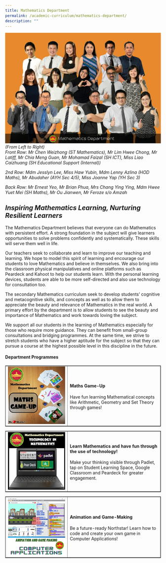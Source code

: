```yaml
---
title: Mathematics Department
permalink: /academic-curriculum/mathematics-department/
description: ""
---
```

![](/images/maths2023.jpg)
*(From Left to Right)*    
*Front Row: Mr Chen Weizhong (ST Mathematics), Mr Lim Hwee Chong, Mr Latiff, Mr Chia Meng Guan, Mr Mohamad Faizal (SH ICT), Miss Liao Caizhuang (SH Educational Support (Internal))* 

*2nd Row: Mdm Jesslyn Lee, Miss Haw Yubin, Mdm Lenny Azlina (HOD Maths), Mr Abudaher (AYH Sec 4/5), Miss Joanne Yap (YH Sec 3)*

*Back Row: Mr Ernest Yeo, Mr Brian Phua, Mrs Chang Ying Ying, Mdm Hwee Yuet Mei (SH Maths), Mr Ou Jianwen, Mr Feroze  s/o Amzah*
<h2><strong><em>Inspiring Mathematics Learning, Nurturing Resilient Learners</em></strong></h2>
<p>The Mathematics Department believes that everyone can do Mathematics with persistent effort. A strong foundation in the subject will give learners opportunities to solve problems confidently and systematically. These skills will serve them well in life.</p>
<p>Our teachers seek to collaborate and learn to improve our teaching and learning. We hope to model this spirit of learning and encourage our students to love Mathematics and believe in themselves. We also bring into the classroom physical manipulatives and online platforms such as Peardeck and Kahoot to help our students learn. With the personal learning devices, students are able to be more self-directed and also use technology for consultation too.</p>
<p>The secondary Mathematics curriculum seek to develop students’ cognitive and metacognitive skills, and concepts as well as to allow them to appreciate the beauty and relevance of Mathematics in the real world. A primary effort by the department is to allow students to see the beauty and importance of Mathematics and work towards loving the subject.</p>
<p>We support all our students in the learning of Mathematics especially for those who require more guidance. They can benefit from small-group consultations and bridging programmes. At the same time, we strive to stretch students who have a higher aptitude for the subject so that they can pursue a course at the highest possible level in this discipline in the future.</p>
<h4><strong>Department Programmes</strong></h4>
<table style="border-collapse: collapse; width: 100%;" border="1">
<tbody>
<tr>
<td style="width: 40%;"><img src="/images/mat2.jpg"></td>
<td style="width: 60%;">
<h4><strong>Maths Game-Up</strong></h4>
<p>Have fun learning Mathematical concepts like Arithmetic, Geometry and Set Theory through games! </p>
</td>
</tr>
</tbody>
</table>
<table style="border-collapse: collapse; width: 100%;" border="1">
<tbody>
<tr>
<td style="width: 40%;"><img src="/images/mat3.jpg"></td>
<td style="width: 60%;">
<h4><strong>Learn Mathematics and have fun through the use of technology!</strong></h4>
<p>Make your thinking visible through Padlet, tap on Student Learning Space, Google Classroom and Peardeck for greater engagement.</p>
</td>
</tr>
</tbody>
</table>
<table style="border-collapse: collapse; width: 100%;" border="1">
<tbody>
<tr>
<td style="width: 40%;"><img src="/images/mat4.png"></td>
<td style="width: 60%;">
<h4><strong>Animation and Game-Making</strong></h4>
<p>Be a future-ready Northstar! Learn how to code and create your own game in Computer Applications!</p>
</td>
</tr>
</tbody>
</table>